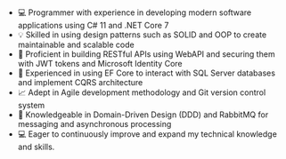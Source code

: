 - 💻 Programmer with experience in developing modern software applications using C# 11 and .NET Core 7
- 💡 Skilled in using design patterns such as SOLID and OOP to create maintainable and scalable code
- 🚀 Proficient in building RESTful APIs using WebAPI and securing them with JWT tokens and Microsoft Identity Core
- 🔨 Experienced in using EF Core to interact with SQL Server databases and implement CQRS architecture
- 📈 Adept in Agile development methodology and Git version control system
- 💬 Knowledgeable in Domain-Driven Design (DDD) and RabbitMQ for messaging and asynchronous processing
- 💻 Eager to continuously improve and expand my technical knowledge and skills.

<!---
mohammad3developer/mohammad3developer is a ✨ special ✨ repository because its `README.md` (this file) appears on your GitHub profile.
You can click the Preview link to take a look at your changes.
--->
